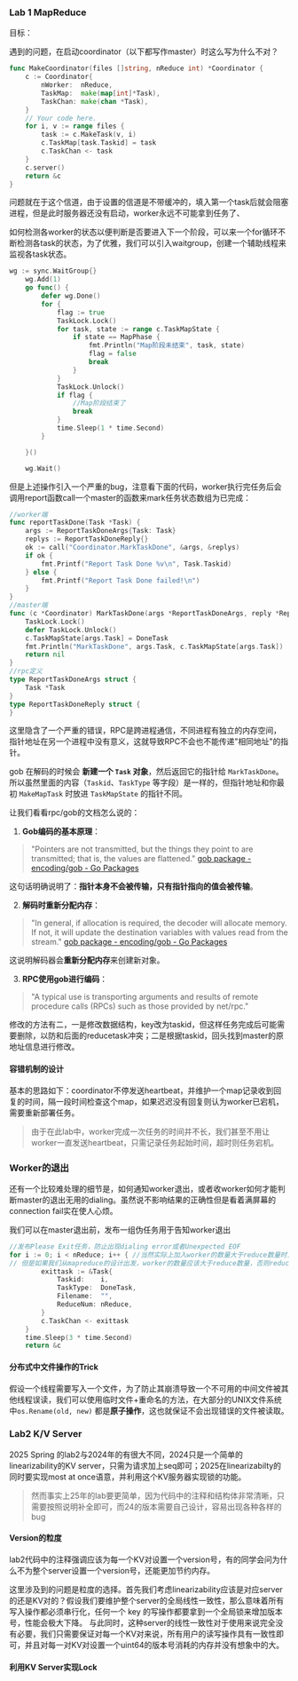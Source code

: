 ### Lab 1 MapReduce

目标：

遇到的问题，在启动coordinator（以下都写作master）时这么写为什么不对？

```go
func MakeCoordinator(files []string, nReduce int) *Coordinator {
	c := Coordinator{
		nWorker:  nReduce,
		TaskMap:  make(map[int]*Task),
		TaskChan: make(chan *Task),
	}
	// Your code here.
	for i, v := range files {
		task := c.MakeTask(v, i)
		c.TaskMap[task.Taskid] = task
		c.TaskChan <- task
	}
	c.server()
	return &c
}
```

问题就在于这个信道，由于设置的信道是不带缓冲的，填入第一个task后就会阻塞进程，但是此时服务器还没有启动，worker永远不可能拿到任务了、



如何检测各worker的状态以便判断是否要进入下一个阶段，可以来一个for循环不断检测各task的状态，为了优雅，我们可以引入waitgroup，创建一个辅助线程来监视各task状态。

```go
wg := sync.WaitGroup{}
	wg.Add(1)
	go func() {
		defer wg.Done()
		for {
			flag := true
			TaskLock.Lock()
			for task, state := range c.TaskMapState {
				if state == MapPhase {
					fmt.Println("Map阶段未结束", task, state)
					flag = false
					break
				}
			}
			TaskLock.Unlock()
			if flag {
				//Map阶段结束了
				break
			}
			time.Sleep(1 * time.Second)
		}

	}()

	wg.Wait()
```



但是上述操作引入一个严重的bug，注意看下面的代码，worker执行完任务后会调用report函数call一个master的函数来mark任务状态数组为已完成：

```go
//worker端
func reportTaskDone(Task *Task) {
	args := ReportTaskDoneArgs{Task: Task}
	replys := ReportTaskDoneReply{}
	ok := call("Coordinator.MarkTaskDone", &args, &replys)
	if ok {
		fmt.Printf("Report Task Done %v\n", Task.Taskid)
	} else {
		fmt.Printf("Report Task Done failed!\n")
	}
}
//master端
func (c *Coordinator) MarkTaskDone(args *ReportTaskDoneArgs, reply *ReportTaskDoneReply) error {
	TaskLock.Lock()
	defer TaskLock.Unlock()
	c.TaskMapState[args.Task] = DoneTask
	fmt.Println("MarkTaskDone", args.Task, c.TaskMapState[args.Task])
	return nil
}
//rpc定义
type ReportTaskDoneArgs struct {
	Task *Task
}
type ReportTaskDoneReply struct {
}
```

这里隐含了一个严重的错误，RPC是跨进程通信，不同进程有独立的内存空间，指针地址在另一个进程中没有意义，这就导致RPC不会也不能传递"相同地址"的指针。

gob 在解码的时候会 **新建一个 `Task` 对象**，然后返回它的指针给 `MarkTaskDone`。所以虽然里面的内容（`Taskid`、`TaskType` 等字段）是一样的，但指针地址和你最初 `MakeMapTask` 时放进 `TaskMapState` 的指针不同。

让我们看看rpc/gob的文档怎么说的：

1. **Gob编码的基本原理**：

> "Pointers are not transmitted, but the things they point to are transmitted; that is, the values are flattened." [gob package - encoding/gob - Go Packages](https://pkg.go.dev/encoding/gob)

这句话明确说明了：**指针本身不会被传输，只有指针指向的值会被传输**。

2. **解码时重新分配内存**：

> "In general, if allocation is required, the decoder will allocate memory. If not, it will update the destination variables with values read from the stream." [gob package - encoding/gob - Go Packages](https://pkg.go.dev/encoding/gob)

这说明解码器会**重新分配内存**来创建新对象。

3. **RPC使用gob进行编码**：

> "A typical use is transporting arguments and results of remote procedure calls (RPCs) such as those provided by net/rpc."

修改的方法有二，一是修改数据结构，key改为taskid，但这样任务完成后可能需要删除，以防和后面的reducetask冲突；二是根据taskid，回头找到master的原地址信息进行修改。



#### 容错机制的设计

基本的思路如下：coordinator不停发送heartbeat，并维护一个map记录收到回复的时间，隔一段时间检查这个map，如果迟迟没有回复则认为worker已宕机，需要重新部署任务。

> 由于在此lab中，worker完成一次任务的时间并不长，我们甚至不用让worker一直发送heartbeat，只需记录任务起始时间，超时则任务宕机。



### Worker的退出

还有一个比较难处理的细节是，如何通知worker退出，或者收worker如何才能判断master的退出无用的dialing。虽然说不影响结果的正确性但是看着满屏幕的connection fail实在使人心烦。

我们可以在master退出前，发布一组伪任务用于告知worker退出

```go
//发布Please Exit任务，防止出现dialing error或者Unexpected EOF
for i := 0; i < nReduce; i++ { //当然实际上加入worker的数量大于reduce数量时，这种写法还是会有问题，
// 但是如果我们从mapreduce的设计出发，worker的数量应该大于reduce数量，否则reduce阶段无法进行，所以这里可以认为是没有问题的
		exittask := &Task{
			Taskid:    i,
			TaskType:  DoneTask,
			Filename:  "",
			ReduceNum: nReduce,
		}
		c.TaskChan <- exittask
	}
	time.Sleep(3 * time.Second)
	return &c
```

#### 分布式中文件操作的Trick

假设一个线程需要写入一个文件，为了防止其崩溃导致一个不可用的中间文件被其他线程误读，我们可以使用临时文件+重命名的方法，在大部分的UNIX文件系统中`os.Rename(old, new)` 都是**原子操作**，这也就保证不会出现错误的文件被读取。





### Lab2 K/V Server

2025 Spring 的lab2与2024年的有很大不同，2024只是一个简单的linearizability的KV server，只需为请求加上seq即可；2025在linearizabilty的同时要实现most at once语意，并利用这个KV服务器实现锁的功能。

> 然而事实上25年的lab要更简单，因为代码中的注释和结构体非常清晰，只需要按照说明补全即可，而24的版本需要自己设计，容易出现各种各样的bug

#### Version的粒度

lab2代码中的注释强调应该为每一个KV对设置一个version号，有的同学会问为什么不为整个server设置一个version号，还能更加节约内存。

这里涉及到的问题是粒度的选择。首先我们考虑linearizability应该是对应server的还是KV对的？假设我们要维护整个server的全局线性一致性，那么意味着所有写入操作都必须串行化，任何一个 key 的写操作都要拿到一个全局锁来增加版本号，性能会极大下降。
与此同时，这种server的线性一致性对于使用来说完全没有必要，我们只需要保证对每一个KV对来说，所有用户的读写操作具有一致性即可，并且对每一对KV对设置一个uint64的版本号消耗的内存并没有想象中的大。

#### 利用KV Server实现Lock
